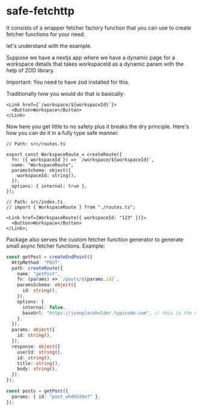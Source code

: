 # safe-fetchttp

It consists of a wrapper fetcher factory function that you can use to create fetcher functions for your need.

let's understand with the example.

Suppose we have a nextjs app where we have a dynamic page for a workspace details that takes workspaceId as a dynamic param with the help of ZOD library.

Important: You need to have zod installed for this.

Traditionally how you would do that is basically:

```tsx
<Link href={`/workspace/${workspaceId}`}>
  <Button>Workspace</Button>
</Link>
```

Now here you get little to no safety plus it breaks the dry principle. Here's how you can do it in a fully type safe manner.

```tsx
// Path: src/routes.ts

export const WorkspaceRoute = createRoute({
  fn: ({ workspaceId }) => `/workspace/${workspaceId}`,
  name: "WorkspaceRoute",
  paramsSchema: object({
    workspaceId: string(),
  }),
  options: { internal: true },
});

// Path: src/index.ts
// import { WorkspaceRoute } from "./routes.ts";

<Link href={WorkspaceRoute({ workspaceId: "123" })}>
  <Button>Workspace</Button>
</Link>;
```

Package also serves the custom fetcher function generator to generate small async fetcher functions. Example:

```ts
const getPost = createEndPoint({
  HttpMethod: "POST",
  path: createRoute({
    name: "getPost",
    fn: (params) => `/posts/${params.id}`,
    paramsSchema: object({
      id: string(),
    }),
    options: {
      internal: false,
      baseUrl: "https://jsonplaceholder.typicode.com", // this is the example url
    },
  }),
  params: object({
    id: string(),
  }),
  response: object({
    userId: string(),
    id: string(),
    title: string(),
    body: string(),
  }),
});

const posts = getPost({
  params: { id: "post_whdkh28e7" },
});
```
